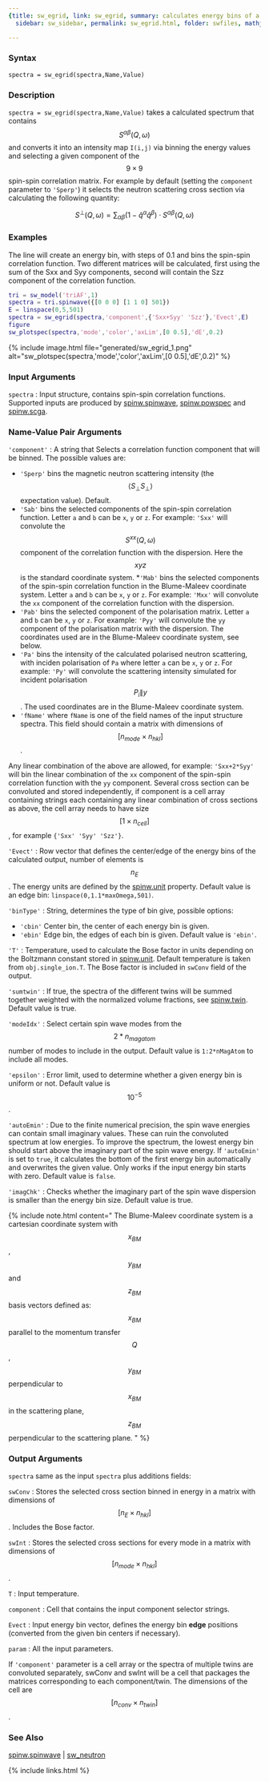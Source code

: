 ```yaml
---
{title: sw_egrid, link: sw_egrid, summary: calculates energy bins of a spectrum, keywords: sample,
  sidebar: sw_sidebar, permalink: sw_egrid.html, folder: swfiles, mathjax: 'true'}

---
```

  
### Syntax
  
`spectra = sw_egrid(spectra,Name,Value)`
  
### Description
  
`spectra = sw_egrid(spectra,Name,Value)` takes a calculated spectrum that
contains $$S^{\alpha\beta}(Q,\omega)$$ and converts it into an intensity
map `I(i,j)` via binning the energy values and selecting a given
component of the $$9\times 9$$ spin-spin correlation matrix. For example by
default (setting the `component` parameter to `'Sperp'`) it selects the
neutron scattering cross section via calculating the following quantity:
 
  $$S^\perp(Q,\omega)=\sum_{\alpha\beta}(1-\hat{q}^\alpha\hat{q}^\beta)\cdot S^{\alpha\beta}(Q,\omega)$$
   
  
### Examples
  
The line will create an energy bin, with steps of 0.1 and bins the
spin-spin correlation function. Two different matrices will be
calculated, first using the sum of the Sxx and Syy components, second
will contain the Szz component of the correlation function.
 
```matlab
tri = sw_model('triAF',1)
spectra = tri.spinwave({[0 0 0] [1 1 0] 501})
E = linspace(0,5,501)
spectra = sw_egrid(spectra,'component',{'Sxx+Syy' 'Szz'},'Evect',E)
figure
sw_plotspec(spectra,'mode','color','axLim',[0 0.5],'dE',0.2)
```
 
{% include image.html file="generated/sw_egrid_1.png" alt="sw_plotspec(spectra,'mode','color','axLim',[0 0.5],'dE',0.2)" %}
 
### Input Arguments
  
`spectra`
: Input structure, contains spin-spin correlation functions. Supported
  inputs are produced by [spinw.spinwave](spinw_spinwave.html), [spinw.powspec](spinw_powspec.html) and
  [spinw.scga](spinw_scga.html).
  
### Name-Value Pair Arguments
  
`'component'`
: A string that Selects a correlation function component that will be
  binned. The possible values are:
  * `'Sperp'` bins the magnetic neutron scattering intensity
    (the $$\langle S_\perp S_\perp\rangle$$ expectation value). Default.
  * `'Sab'`   bins the selected components of the spin-spin
              correlation function. Letter `a` and `b` can be `x`,
              `y` or `z`. For example: `'Sxx'` will convolute the
              $$S^{xx}(Q,\omega)$$ component of the correlation function with the
              dispersion. Here the $$xyz$$ is the standard coordinate system.
  *`'Mab'`    bins the selected components of the spin-spin
              correlation function in the Blume-Maleev coordinate system.
              Letter `a` and `b` can be `x`, `y` or `z`. For example:
              `'Mxx'` will convolute the `xx` component of the
              correlation function with the dispersion.
  * `'Pab'`   bins the selected component of the polarisation
              matrix. Letter `a` and `b` can be `x`, `y` or `z`. For
              example: `'Pyy'` will convolute the `yy` component of
              the polarisation matrix with the dispersion. The
              coordinates used are in the Blume-Maleev coordinate
              system, see below.
  * `'Pa'`    bins the intensity of the calculated polarised
              neutron scattering, with inciden polarisation of
              `Pa` where letter `a` can be `x`, `y` or `z`. For example:
              `'Py'` will convolute the scattering intensity
              simulated for incident polarisation $$P_i\|y$$. The
              used coordinates are in the Blume-Maleev coordinate
              system.
  * `'fName'` where `fName` is one of the field names of the input
              structure spectra. This field should contain a
              matrix with dimensions of $$[n_{mode}\times n_{hkl}]$$.
 
  Any linear combination of the above are allowed, for example:
  `'Sxx+2*Syy'` will bin the linear combination of the `xx` component of
  the spin-spin correlation function with the `yy` component.
  Several cross section can be convoluted and stored
  independently, if component is a cell array containing strings
  each containing any linear combination of cross sections as
  above, the cell array needs to have size $$[1\times n_{cell}]$$, for
  example `{'Sxx' 'Syy' 'Szz'}`.
  
`'Evect'`
: Row vector that defines the center/edge of the energy bins of the
  calculated output, number of elements is $$n_E$$. The energy units
  are defined by the [spinw.unit](spinw_unit.html) property. Default
  value is an edge bin: `linspace(0,1.1*maxOmega,501)`.
  
`'binType'`
: String, determines the type of bin give, possible options:
  * `'cbin'`      Center bin, the center of each energy bin is given.
  * `'ebin'`      Edge bin, the edges of each bin is given.
  Default value is `'ebin'`.
  
`'T'`
: Temperature, used to calculate the Bose factor in units
  depending on the Boltzmann constant stored in [spinw.unit](spinw_unit.html). Default
  temperature is taken from `obj.single_ion.T`. The Bose factor is
  included in `swConv` field of the output.
  
`'sumtwin'`
: If true, the spectra of the different twins will be summed
  together weighted with the normalized volume fractions, see
  [spinw.twin](spinw_twin.html). Default value is true.
  
`'modeIdx'`
: Select certain spin wave modes from the $$2*n_{magatom}$$ number of
  modes to include in the output. Default value is `1:2*nMagAtom` to
  include all modes.
  
`'epsilon'`
: Error limit, used to determine whether a given energy bin is
  uniform or not. Default value is $$10^{-5}$$.
  
`'autoEmin'`
: Due to the finite numerical precision, the spin wave energies
  can contain small imaginary values. These can ruin the
  convoluted spectrum at low energies. To improve the spectrum,
  the lowest energy bin should start above the imaginary part of
  the spin wave energy. If `'autoEmin'` is set to `true`, it
  calculates the bottom of the first energy bin automatically and
  overwrites the given value. Only works if the input energy bin
  starts with zero. Default value is `false`.
  
`'imagChk'`
: Checks whether the imaginary part of the spin wave dispersion is
  smaller than the energy bin size. Default value is true.
  
{% include note.html content=" The Blume-Maleev coordinate system is a cartesian coordinate
system with $$x_{BM}$$, $$y_{BM}$$ and $$z_{BM}$$ basis vectors defined as:
<br> $$x_{BM}$$    parallel to the momentum transfer $$Q$$,
<br> $$y_{BM}$$    perpendicular to $$x_{BM}$$ in the scattering plane,
<br> $$z_{BM}$$    perpendicular to the scattering plane.
" %}
  
### Output Arguments
  
`spectra` same as the input `spectra` plus additions fields:
  
`swConv`
: Stores the selected cross section binned in energy in a matrix with
  dimensions of $$[n_E\times n_{hkl}]$$. Includes the Bose factor.
  
`swInt`
: Stores the selected cross sections for every mode in a matrix with
  dimensions of $$[n_{mode}\times n_{hkl}]$$.
  
`T`
: Input temperature.
  
`component`
: Cell that contains the input component selector strings.
  
`Evect`
: Input energy bin vector, defines the energy bin **edge** positions
  (converted from the given bin centers if necessary).
  
`param`
: All the input parameters.
 
If `'component'` parameter is a cell array or the spectra of multiple
twins are convoluted separately, swConv and swInt will be a cell that
packages the matrices corresponding to each component/twin. The
dimensions of the cell are $$[n_{conv}\times n_{twin}]$$.
  
### See Also
  
[spinw.spinwave](spinw_spinwave.html) \| [sw_neutron](sw_neutron.html)
 

{% include links.html %}
